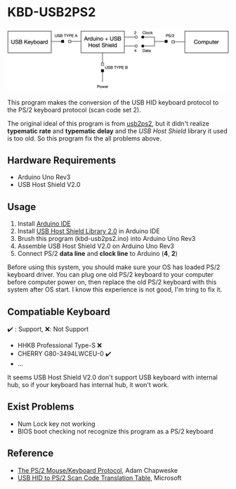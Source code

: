 # KBD-USB2PS2

![kbd-usb2ps2](kbd-usb2ps2.png)

This program makes the conversion of the USB HID keyboard protocol to the PS/2 keyboard protocol (scan code set 2).

The original ideal of this program is from [usb2ps2](https://github.com/limao693/usb2ps2), but it didn't realize **typematic rate** and  **typematic delay** and the *USB Host Shield* library it used is too old. So this program fix the all problems above.

## Hardware Requirements

* Arduino Uno Rev3
* USB Host Shield V2.0

## Usage

1. Install [Arduino IDE](https://www.arduino.cc/en/Main/Software)
2. Install [USB Host Shield Library 2.0](https://github.com/felis/USB_Host_Shield_2.0) in Arduino IDE
3. Brush this program (kbd-usb2ps2.ino) into Arduino Uno Rev3
4. Assemble USB Host Shield V2.0 on Arduino Uno Rev3
5. Connect PS/2 **data line** and **clock line** to Arduino (**4**, **2**)

Before using this system, you should make sure your OS has loaded PS/2 keyboard driver. You can plug one old PS/2 keyboard to your computer before computer power on, then replace the old PS/2 keyboard with this system after OS start. I know this experience is not good, I'm tring to fix it.

## Compatiable Keyboard

✔️ : Support, ❌: Not Support

* HHKB Professional Type-S ❌
* CHERRY G80-3494LWCEU-0 ✔️
* ...

It seems USB Host Shield V2.0 don't support USB keyboard with internal hub, so if your keyboard has internal hub, it won't work.

## Exist Problems

* Num Lock key not working
* BIOS boot checking not recognize this program as a PS/2 keyboard

## Reference

* [The PS/2 Mouse/Keyboard Protocol](https://www.avrfreaks.net/sites/default/files/PS2%20Keyboard.pdf), Adam Chapweske
* [USB HID to PS/2 Scan Code Translation Table](https://download.microsoft.com/download/1/6/1/161ba512-40e2-4cc9-843a-923143f3456c/translate.pdf), Microsoft

